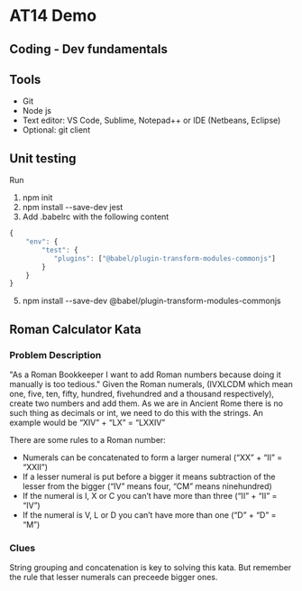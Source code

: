 # AT14 Demo

## Coding - Dev fundamentals

## Tools
- Git
- Node js
- Text editor: VS Code, Sublime, Notepad++ or IDE (Netbeans, Eclipse)
- Optional: git client

## Unit testing
Run
1. npm init
2. npm install --save-dev jest
3. Add .babelrc with the following content
```javascript
{
    "env": {
        "test": {
           "plugins": ["@babel/plugin-transform-modules-commonjs"]
        }
    }
}
```
5. npm install --save-dev @babel/plugin-transform-modules-commonjs

## Roman Calculator Kata

### Problem Description
"As a Roman Bookkeeper I want to add Roman numbers because doing it manually is too tedious." Given the Roman numerals, (IVXLCDM which mean one, five, ten, fifty, hundred, fivehundred and a thousand respectively), create two numbers and add them. As we are in Ancient Rome there is no such thing as decimals or int, we need to do this with the strings. An example would be “XIV” + “LX” = “LXXIV”

There are some rules to a Roman number:

- Numerals can be concatenated to form a larger numeral (“XX” + “II” = “XXII”)
- If a lesser numeral is put before a bigger it means subtraction of the lesser from the bigger (“IV” means four, “CM” means ninehundred)
- If the numeral is I, X or C you can’t have more than three (“II” + “II” = “IV”)
- If the numeral is V, L or D you can’t have more than one (“D” + “D” = “M”)

### Clues
String grouping and concatenation is key to solving this kata. But remember the rule that lesser numerals can preceede bigger ones.
